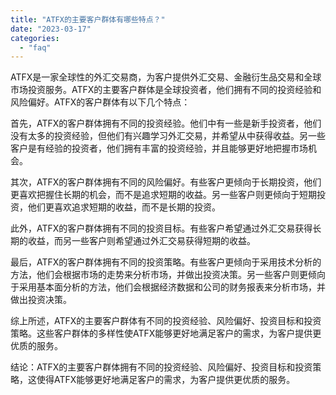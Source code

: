 ```yaml
---
title: "ATFX的主要客户群体有哪些特点？"
date: "2023-03-17"
categories: 
  - "faq"
---
```


ATFX是一家全球性的外汇交易商，为客户提供外汇交易、金融衍生品交易和全球市场投资服务。ATFX的主要客户群体是全球投资者，他们拥有不同的投资经验和风险偏好。ATFX的客户群体有以下几个特点：

首先，ATFX的客户群体拥有不同的投资经验。他们中有一些是新手投资者，他们没有太多的投资经验，但他们有兴趣学习外汇交易，并希望从中获得收益。另一些客户是有经验的投资者，他们拥有丰富的投资经验，并且能够更好地把握市场机会。

其次，ATFX的客户群体拥有不同的风险偏好。有些客户更倾向于长期投资，他们更喜欢把握住长期的机会，而不是追求短期的收益。另一些客户则更倾向于短期投资，他们更喜欢追求短期的收益，而不是长期的投资。

此外，ATFX的客户群体拥有不同的投资目标。有些客户希望通过外汇交易获得长期的收益，而另一些客户则希望通过外汇交易获得短期的收益。

最后，ATFX的客户群体拥有不同的投资策略。有些客户更倾向于采用技术分析的方法，他们会根据市场的走势来分析市场，并做出投资决策。另一些客户则更倾向于采用基本面分析的方法，他们会根据经济数据和公司的财务报表来分析市场，并做出投资决策。

综上所述，ATFX的主要客户群体有不同的投资经验、风险偏好、投资目标和投资策略。这些客户群体的多样性使ATFX能够更好地满足客户的需求，为客户提供更优质的服务。

结论：ATFX的主要客户群体拥有不同的投资经验、风险偏好、投资目标和投资策略，这使得ATFX能够更好地满足客户的需求，为客户提供更优质的服务。
